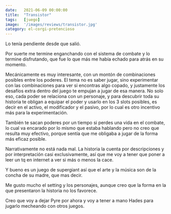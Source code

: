 ```yaml
---
date:   2021-06-09 00:00:00
title:  "Transistor"
tags:   [juego]
image:  '/images/reviews/transistor.jpg'
category: el-corgi-pretencioso
---
```

Lo tenía pendiente desde que salió.

Por suerte me termine enganchando con el sistema de combate y lo termine disfrutando, que fue lo que más me había echado para atrás en su momento.

Mecánicamente es muy interesante, con un montón de combinaciones posibles entre los poderes. El tema no es saber jugar, sino experimentar con las combinaciones para ver si encontras algo copado, y justamente los desafíos extra dentro del juego te empujan a jugar de esa manera. No solo eso, cada poder se relaciona con un personaje, y para descubrir toda su historia te obligan a equipar el poder y usarlo en los 3 slots posibles, es decir en el activo, el modificador y el pasivo, por lo cual es otro incentivo más para la experimentación.

También te sacan poderes por un tiempo si perdes una vida en el combate, lo cual va encarado por lo mismo que estaba hablando pero no creo que resulta muy efectivo, porque sentía que me obligaba a jugar de la forma más eficaz posible.

Narrativamente no está nada mal. La historia la cuenta por descripciones y por interpretación casi exclusivamente, así que me voy a tener que poner a leer un tq en internet a ver si más o menos la cace.

Y bueno es un juego de supergiant así que el arte y la música son de la concha de su madre, que mas decir.

Me gusto mucho el setting y los personajes, aunque creo que la forma en la que presentaron la historia no los favorece.

Creo que voy a dejar Pyre por ahora y voy a tener a mano Hades para jugarlo mecheando con otros juegos.